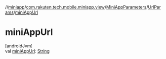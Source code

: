//[miniapp](../../../../index.md)/[com.rakuten.tech.mobile.miniapp.view](../../index.md)/[MiniAppParameters](../index.md)/[UrlParams](index.md)/[miniAppUrl](mini-app-url.md)

# miniAppUrl

[androidJvm]\
val [miniAppUrl](mini-app-url.md): [String](https://kotlinlang.org/api/latest/jvm/stdlib/kotlin/-string/index.html)
